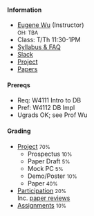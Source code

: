 #### Information 

* [Eugene Wu](http://www.eugenewu.net) (Instructor)     
  <small>OH: TBA</small>   
* Class: T/Th 11:30-1PM
* [Syllabus & FAQ](./syllabus)
* [Slack](https://w6113-f20.slack.com)
* [Project](./projects)
* [Papers](./papers)


#### Prereqs

* Req: W4111 Intro to DB
* Pref: W4112 DB Impl
* Ugrads OK; see Prof Wu

#### Grading 

* [Project](./projects) <small>70%</small>
  * Prospectus <small>10%</small>
  * Paper Draft <small>5%</small>
  * Mock PC <small>5%</small>
  * Demo/Poster <small>10%</small>
  * Paper <small>40%</small>
* [Participation](./syllabus#participation)  <small>20%</small>    
  Inc. [paper reviews](./syllabus#reading)
* [Assignments](./assignments) <small>10%</small>





